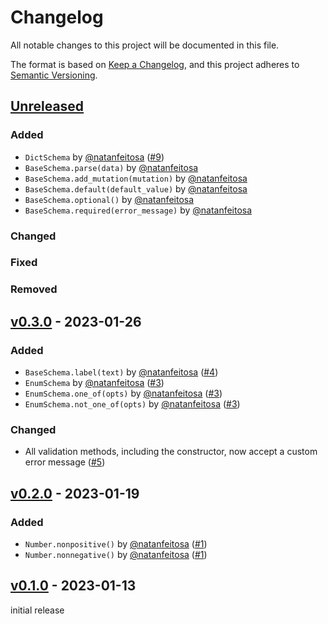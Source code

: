 # Changelog

All notable changes to this project will be documented in this file.

The format is based on [Keep a Changelog](https://keepachangelog.com/en/1.0.0/),
and this project adheres to [Semantic Versioning](https://semver.org/spec/v2.0.0.html).

## [Unreleased](https://github.com/natanfeitosa/kohi/compare/v0.3.0...HEAD)

### Added

- `DictSchema` by [@natanfeitosa](https://github.com/natanfeitosa/) ([#9](https://github.com/natanfeitosa/kohi/issues/9))
- `BaseSchema.parse(data)` by [@natanfeitosa](https://github.com/natanfeitosa/)
- `BaseSchema.add_mutation(mutation)` by [@natanfeitosa](https://github.com/natanfeitosa/)
- `BaseSchema.default(default_value)` by [@natanfeitosa](https://github.com/natanfeitosa/)
- `BaseSchema.optional()` by [@natanfeitosa](https://github.com/natanfeitosa/)
- `BaseSchema.required(error_message)` by [@natanfeitosa](https://github.com/natanfeitosa/)

### Changed

### Fixed

### Removed

## [v0.3.0](https://github.com/natanfeitosa/kohi/compare/v0.2.0...v0.3.0) - 2023-01-26

### Added

- `BaseSchema.label(text)` by [@natanfeitosa](https://github.com/natanfeitosa/) ([#4](https://github.com/natanfeitosa/kohi/issues/4))
- `EnumSchema` by [@natanfeitosa](https://github.com/natanfeitosa/) ([#3](https://github.com/natanfeitosa/kohi/issues/3))
- `EnumSchema.one_of(opts)` by [@natanfeitosa](https://github.com/natanfeitosa/) ([#3](https://github.com/natanfeitosa/kohi/issues/3))
- `EnumSchema.not_one_of(opts)` by [@natanfeitosa](https://github.com/natanfeitosa/) ([#3](https://github.com/natanfeitosa/kohi/issues/3))

### Changed

- All validation methods, including the constructor, now accept a custom error message ([#5](https://github.com/natanfeitosa/kohi/issues/5))

## [v0.2.0](https://github.com/natanfeitosa/kohi/compare/v0.1.0...v0.2.0) - 2023-01-19

### Added

- `Number.nonpositive()` by [@natanfeitosa](https://github.com/natanfeitosa/) ([#1](https://github.com/natanfeitosa/kohi/issues/1))
- `Number.nonnegative()` by [@natanfeitosa](https://github.com/natanfeitosa/) ([#1](https://github.com/natanfeitosa/kohi/issues/1))

## [v0.1.0](https://github.com/natanfeitosa/kohi/releases/tag/v0.1.0) - 2023-01-13

initial release
